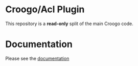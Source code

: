 # Croogo/Acl Plugin

This repository is a **read-only** split of the main Croogo code.

# Documentation

Please see the [documentation](http://docs.vamshop.com/3.0)
